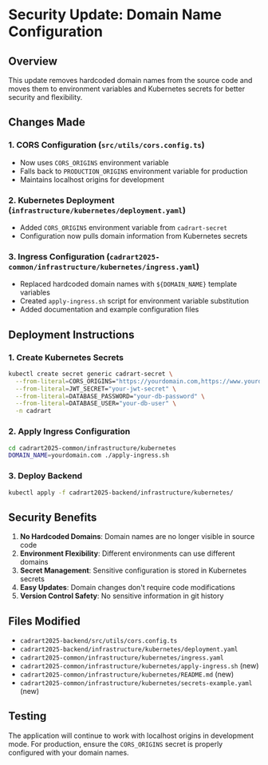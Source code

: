 # Security Update: Domain Name Configuration

## Overview
This update removes hardcoded domain names from the source code and moves them to environment variables and Kubernetes secrets for better security and flexibility.

## Changes Made

### 1. CORS Configuration (`src/utils/cors.config.ts`)
- Now uses `CORS_ORIGINS` environment variable
- Falls back to `PRODUCTION_ORIGINS` environment variable for production
- Maintains localhost origins for development

### 2. Kubernetes Deployment (`infrastructure/kubernetes/deployment.yaml`)
- Added `CORS_ORIGINS` environment variable from `cadrart-secret`
- Configuration now pulls domain information from Kubernetes secrets

### 3. Ingress Configuration (`cadrart2025-common/infrastructure/kubernetes/ingress.yaml`)
- Replaced hardcoded domain names with `${DOMAIN_NAME}` template variables
- Created `apply-ingress.sh` script for environment variable substitution
- Added documentation and example configuration files

## Deployment Instructions

### 1. Create Kubernetes Secrets
```bash
kubectl create secret generic cadrart-secret \
  --from-literal=CORS_ORIGINS="https://yourdomain.com,https://www.yourdomain.com" \
  --from-literal=JWT_SECRET="your-jwt-secret" \
  --from-literal=DATABASE_PASSWORD="your-db-password" \
  --from-literal=DATABASE_USER="your-db-user" \
  -n cadrart
```

### 2. Apply Ingress Configuration
```bash
cd cadrart2025-common/infrastructure/kubernetes
DOMAIN_NAME=yourdomain.com ./apply-ingress.sh
```

### 3. Deploy Backend
```bash
kubectl apply -f cadrart2025-backend/infrastructure/kubernetes/
```

## Security Benefits

1. **No Hardcoded Domains**: Domain names are no longer visible in source code
2. **Environment Flexibility**: Different environments can use different domains
3. **Secret Management**: Sensitive configuration is stored in Kubernetes secrets
4. **Easy Updates**: Domain changes don't require code modifications
5. **Version Control Safety**: No sensitive information in git history

## Files Modified

- `cadrart2025-backend/src/utils/cors.config.ts`
- `cadrart2025-backend/infrastructure/kubernetes/deployment.yaml`
- `cadrart2025-common/infrastructure/kubernetes/ingress.yaml`
- `cadrart2025-common/infrastructure/kubernetes/apply-ingress.sh` (new)
- `cadrart2025-common/infrastructure/kubernetes/README.md` (new)
- `cadrart2025-common/infrastructure/kubernetes/secrets-example.yaml` (new)

## Testing

The application will continue to work with localhost origins in development mode. For production, ensure the `CORS_ORIGINS` secret is properly configured with your domain names. 
